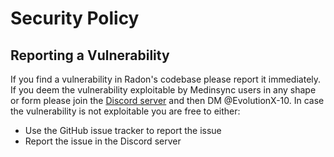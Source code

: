 # Security Policy

## Reporting a Vulnerability

If you find a vulnerability in Radon's codebase please report it immediately. If you deem the vulnerability exploitable
by Medinsync users in any shape or form please join the [Discord server](https://discord.gg/YBFaDggpvt) and then DM @EvolutionX-10. In case the vulnerability is not exploitable you are free
to either:

- Use the GitHub issue tracker to report the issue
- Report the issue in the Discord server